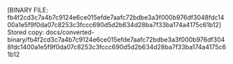 [BINARY FILE: fb4f2cd3c7a4b7c9124e6ce015efde7aafc72bdbe3a3f000b976df3048fdc1400a1e5f9f0da07c8253c3fccc690d5d2b634d28ba7f33ba174a4175c61b12]
Stored copy: docs/converted-binary/fb4f2cd3c7a4b7c9124e6ce015efde7aafc72bdbe3a3f000b976df3048fdc1400a1e5f9f0da07c8253c3fccc690d5d2b634d28ba7f33ba174a4175c61b12
